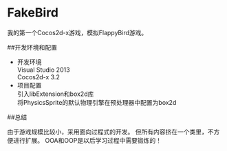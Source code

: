 FakeBird
========

我的第一个Cocos2d-x游戏，模拟FlappyBird游戏。

##开发环境和配置

+ 开发环境  
    Visual Studio 2013  
    Cocos2d-x 3.2  
+ 项目配置  
    引入libExtension和box2d库  
    将PhysicsSprite的默认物理引擎在预处理器中配置为box2d  

##总结

由于游戏规模比较小，采用面向过程式的开发。
但所有内容挤在一个类里，不方便进行扩展。
OOA和OOP是以后学习过程中需要锻炼的！
